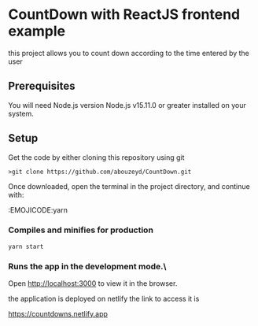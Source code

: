  # CountDown with ReactJS frontend example

this project allows you to count down according to the time entered by the user

 ## Prerequisites

You will need Node.js version Node.js v15.11.0 or greater installed on your system.

 ## Setup

Get the code by either cloning this repository using git

`>git clone https://github.com/abouzeyd/CountDown.git`

Once downloaded, open the terminal in the project directory, and continue with:

:EMOJICODE:yarn

### Compiles and minifies for production

`yarn start`

### Runs the app in the development mode.\

Open [http://localhost:3000](http://localhost:3000) to view it in the browser.

the application is deployed on netlify the link to access it is

https://countdowns.netlify.app
